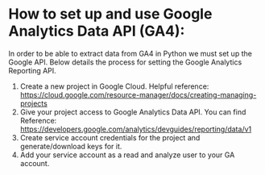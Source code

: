 
# How to set up and use Google Analytics Data API (GA4):

In order to be able to extract data from GA4 in Python we must set up the Google API. Below details the process for setting the Google Analytics Reporting API.

1) Create a new project in Google Cloud. Helpful reference: https://cloud.google.com/resource-manager/docs/creating-managing-projects
2) Give your project access to Google Analytics Data API. You can find Reference: https://developers.google.com/analytics/devguides/reporting/data/v1
3) Create service account credentials for the project and generate/download keys for it.
4) Add your service account as a read and analyze user to your GA account.
